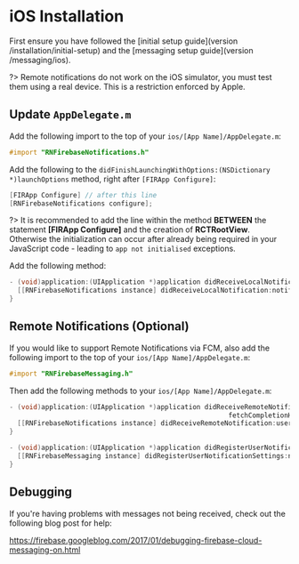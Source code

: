 # iOS Installation

First ensure you have followed the [initial setup guide](version /installation/initial-setup) and the [messaging setup guide](version /messaging/ios).

?> Remote notifications do not work on the iOS simulator, you must test them using a real device. This is a restriction enforced by Apple.

## Update `AppDelegate.m`

Add the following import to the top of your `ios/[App Name]/AppDelegate.m`:

```objectivec
#import "RNFirebaseNotifications.h"
```

Add the following to the `didFinishLaunchingWithOptions:(NSDictionary *)launchOptions` method, right after `[FIRApp Configure]`:

```objectivec
[FIRApp Configure] // after this line
[RNFirebaseNotifications configure];
```

?> It is recommended to add the line within the method **BETWEEN** the statement **[FIRApp Configure]** and the creation of **RCTRootView**. Otherwise the initialization can occur after already being required in your JavaScript code - leading to `app not initialised` exceptions.

Add the following method:

```objectivec
- (void)application:(UIApplication *)application didReceiveLocalNotification:(UILocalNotification *)notification {
  [[RNFirebaseNotifications instance] didReceiveLocalNotification:notification];
}
```

## Remote Notifications (Optional)

If you would like to support Remote Notifications via FCM, also add the following import to the top of your `ios/[App Name]/AppDelegate.m`:

```objectivec
#import "RNFirebaseMessaging.h"
```

Then add the following methods to your `ios/[App Name]/AppDelegate.m`:

```objectivec
- (void)application:(UIApplication *)application didReceiveRemoteNotification:(nonnull NSDictionary *)userInfo
                                                       fetchCompletionHandler:(nonnull void (^)(UIBackgroundFetchResult))completionHandler{
  [[RNFirebaseNotifications instance] didReceiveRemoteNotification:userInfo fetchCompletionHandler:completionHandler];
}

- (void)application:(UIApplication *)application didRegisterUserNotificationSettings:(UIUserNotificationSettings *)notificationSettings {
  [[RNFirebaseMessaging instance] didRegisterUserNotificationSettings:notificationSettings];
}
```

## Debugging

If you're having problems with messages not being received, check out the following blog post for help:

https://firebase.googleblog.com/2017/01/debugging-firebase-cloud-messaging-on.html
